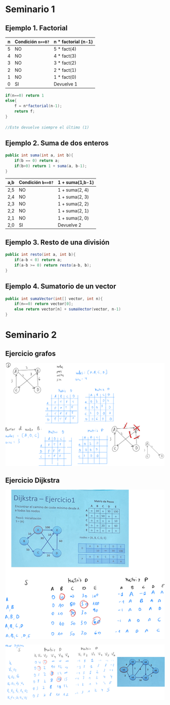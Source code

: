 # Seminario 1

## Ejemplo 1. Factorial

|n|Condición `n==0?`|n * factorial (n-1)|
|---|---|---|
|5|NO|5 * fact(4)|
|4|NO|4 * fact(3)|
|3|NO|3 * fact(2)|
|2|NO|2 * fact(1)|
|1|NO|1 * fact(0)|
|0|SI|Devuelve 1|

````java
if(n==0) return 1
else{
	f = n*factorial(n-1);
	return f;
}

//Este devuelve siempre el último (1)
`````

## Ejemplo 2. Suma de dos enteros

````java
public int suma(int a, int b){
	if(b == 0) return a;
	if(b>0) return 1 + suma(a, b-1);
}
````

|a,b|Condición `b==0?`|1 + suma(1,b-1)|
|---|---|---|
|2,5|NO|1 + suma(2, 4)|
|2,4|NO|1 + suma(2, 3)|
|2,3|NO|1 + suma(2, 2)|
|2,2|NO|1 + suma(2, 1)|
|2,1|NO|1 + suma(2, 0)|
|2,0|SI|Devuelve 2|

## Ejemplo 3. Resto de una división

````java
public int resto(int a, int b){
	if(a-b < 0) return a;
	if(a-b >= 0) return resto(a-b, b);
}
````

## Ejemplo 4. Sumatorio de un vector

````java
public int sumaVector(int[] vector, int n){
	if(n==0) return vector[0];
	else return vector[n] + sumaVector(vector, n-1)
}
````

# Seminario 2

## Ejercicio grafos

![](./img/Pasted%20image%2020231006194328.png)

## Ejercicio Dijkstra

![](./img/Pasted%20image%2020231006194404.png)

![](./img/Pasted%20image%2020231006195200.png)

